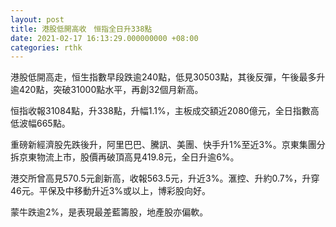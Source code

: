 ```yaml
---
layout: post
title: 港股低開高收　恒指全日升338點
date: 2021-02-17 16:13:29.000000000 +08:00
categories: rthk
---
```


港股低開高走，恒生指數早段跌逾240點，低見30503點，其後反彈，午後最多升逾420點，突破31000點水平，再創32個月新高。

恒指收報31084點，升338點，升幅1.1%，主板成交額近2080億元，全日指數高低波幅665點。

重磅新經濟股先跌後升，阿里巴巴、騰訊、美團、快手升1%至近3%。京東集團分拆京東物流上市，股價再破頂高見419.8元，全日升逾6%。

港交所曾高見570.5元創新高，收報563.5元，升近3%。滙控、升約0.7%，升穿46元。平保及中移動升近3%或以上，博彩股向好。

蒙牛跌逾2%，是表現最差藍籌股，地產股亦偏軟。
